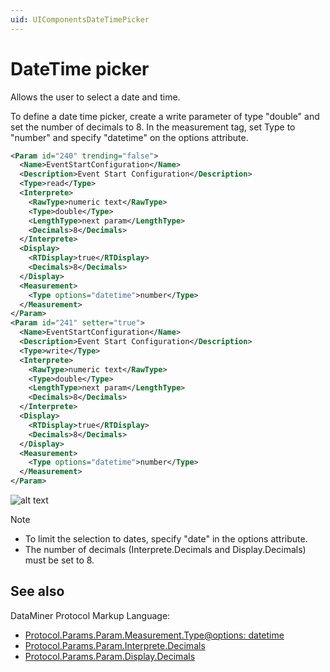 ```yaml
---
uid: UIComponentsDateTimePicker
---
```


# DateTime picker

Allows the user to select a date and time.

To define a date time picker, create a write parameter of type "double" and set the number of decimals to 8. In the measurement tag, set Type to "number" and specify "datetime" on the options attribute.

```xml
<Param id="240" trending="false">
  <Name>EventStartConfiguration</Name>
  <Description>Event Start Configuration</Description>
  <Type>read</Type>
  <Interprete>
    <RawType>numeric text</RawType>
    <Type>double</Type>
    <LengthType>next param</LengthType>
    <Decimals>8</Decimals>
  </Interprete>
  <Display>
    <RTDisplay>true</RTDisplay>
    <Decimals>8</Decimals>
  </Display>
  <Measurement>
    <Type options="datetime">number</Type>
  </Measurement>
</Param>
<Param id="241" setter="true">
  <Name>EventStartConfiguration</Name>
  <Description>Event Start Configuration</Description>
  <Type>write</Type>
  <Interprete>
    <RawType>numeric text</RawType>
    <Type>double</Type>
    <LengthType>next param</LengthType>
    <Decimals>8</Decimals>
  </Interprete>
  <Display>
    <RTDisplay>true</RTDisplay>
    <Decimals>8</Decimals>
  </Display>
  <Measurement>
    <Type options="datetime">number</Type>
  </Measurement>
</Param>
```

![alt text](../../images/uidatetimepicker.png "DataMiner Cube Date Time Picker UI Component")

> [!NOTE]
>
> - To limit the selection to dates, specify "date" in the options attribute.
> - The number of decimals (Interprete.Decimals and Display.Decimals) must be set to 8.

## See also

DataMiner Protocol Markup Language:

- [Protocol.Params.Param.Measurement.Type@options: datetime](xref:Protocol.Params.Param.Measurement.Type-options#options-for-measurement-type-number)
- [Protocol.Params.Param.Interprete.Decimals](xref:Protocol.Params.Param.Interprete.Decimals)
- [Protocol.Params.Param.Display.Decimals](xref:Protocol.Params.Param.Display.Decimals)
